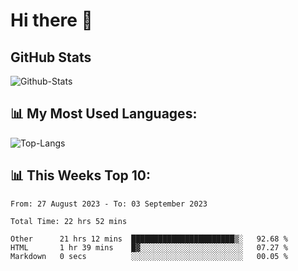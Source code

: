 # Hi there 👋

## GitHub Stats
![Github-Stats](https://github-readme-stats-sigma-five.vercel.app/api?username=ltorson&show_icons=true&theme=radical&count_private=true)

## 📊 My Most Used Languages:
![Top-Langs](https://github-readme-stats-sigma-five.vercel.app/api/top-langs/?username=LTorson&layout=compact&langs_count=10)

## 📊 This Weeks Top 10:
<!--START_SECTION:waka-->

```text
From: 27 August 2023 - To: 03 September 2023

Total Time: 22 hrs 52 mins

Other      21 hrs 12 mins  ███████████████████████▒░   92.68 %
HTML       1 hr 39 mins    █▓░░░░░░░░░░░░░░░░░░░░░░░   07.27 %
Markdown   0 secs          ░░░░░░░░░░░░░░░░░░░░░░░░░   00.05 %
```

<!--END_SECTION:waka-->
